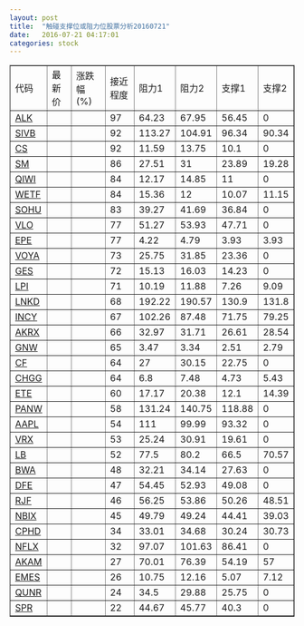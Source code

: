 ```yaml
---
layout: post
title:  "触碰支撑位或阻力位股票分析20160721"
date:   2016-07-21 04:17:01
categories: stock
---
```

<script type="text/javascript">
var stockList = []
stockList.push('gb_alk');
stockList.push('gb_sivb');
stockList.push('gb_cs');
stockList.push('gb_sm');
stockList.push('gb_qiwi');
stockList.push('gb_wetf');
stockList.push('gb_sohu');
stockList.push('gb_vlo');
stockList.push('gb_epe');
stockList.push('gb_voya');
stockList.push('gb_ges');
stockList.push('gb_lpi');
stockList.push('gb_lnkd');
stockList.push('gb_incy');
stockList.push('gb_akrx');
stockList.push('gb_gnw');
stockList.push('gb_cf');
stockList.push('gb_chgg');
stockList.push('gb_ete');
stockList.push('gb_panw');
stockList.push('gb_aapl');
stockList.push('gb_vrx');
stockList.push('gb_lb');
stockList.push('gb_bwa');
stockList.push('gb_dfe');
stockList.push('gb_rjf');
stockList.push('gb_nbix');
stockList.push('gb_cphd');
stockList.push('gb_nflx');
stockList.push('gb_akam');
stockList.push('gb_emes');
stockList.push('gb_qunr');
stockList.push('gb_spr');
</script>
<table border="1">
 <tr>
 <td>代码</td>
 <td>最新价</td>
 <td>涨跌幅(%)</td>
 <td>接近程度</td>
 <td>阻力1</td>
 <td>阻力2</td>
 <td>支撑1</td>
 <td>支撑2</td>
</tr>
  <tr id="alk" class="red">
  <td><a href="http://stock.finance.sina.com.cn/usstock/quotes/ALK.html" target="_blank">ALK</a></td><td></td><td></td><td>97</td><td>64.23</td><td>67.95</td><td>56.45</td><td>0</td></tr>
  <tr id="sivb" class="red">
  <td><a href="http://stock.finance.sina.com.cn/usstock/quotes/SIVB.html" target="_blank">SIVB</a></td><td></td><td></td><td>92</td><td>113.27</td><td>104.91</td><td>96.34</td><td>90.34</td></tr>
  <tr id="cs" class="red">
  <td><a href="http://stock.finance.sina.com.cn/usstock/quotes/CS.html" target="_blank">CS</a></td><td></td><td></td><td>92</td><td>11.59</td><td>13.75</td><td>10.1</td><td>0</td></tr>
  <tr id="sm" class="red">
  <td><a href="http://stock.finance.sina.com.cn/usstock/quotes/SM.html" target="_blank">SM</a></td><td></td><td></td><td>86</td><td>27.51</td><td>31</td><td>23.89</td><td>19.28</td></tr>
  <tr id="qiwi" class="red">
  <td><a href="http://stock.finance.sina.com.cn/usstock/quotes/QIWI.html" target="_blank">QIWI</a></td><td></td><td></td><td>84</td><td>12.17</td><td>14.85</td><td>11</td><td>0</td></tr>
  <tr id="wetf" class="red">
  <td><a href="http://stock.finance.sina.com.cn/usstock/quotes/WETF.html" target="_blank">WETF</a></td><td></td><td></td><td>84</td><td>15.36</td><td>12</td><td>10.07</td><td>11.15</td></tr>
  <tr id="sohu" class="red">
  <td><a href="http://stock.finance.sina.com.cn/usstock/quotes/SOHU.html" target="_blank">SOHU</a></td><td></td><td></td><td>83</td><td>39.27</td><td>41.69</td><td>36.84</td><td>0</td></tr>
  <tr id="vlo" class="red">
  <td><a href="http://stock.finance.sina.com.cn/usstock/quotes/VLO.html" target="_blank">VLO</a></td><td></td><td></td><td>77</td><td>51.27</td><td>53.93</td><td>47.71</td><td>0</td></tr>
  <tr id="epe" class="red">
  <td><a href="http://stock.finance.sina.com.cn/usstock/quotes/EPE.html" target="_blank">EPE</a></td><td></td><td></td><td>77</td><td>4.22</td><td>4.79</td><td>3.93</td><td>3.93</td></tr>
  <tr id="voya" class="red">
  <td><a href="http://stock.finance.sina.com.cn/usstock/quotes/VOYA.html" target="_blank">VOYA</a></td><td></td><td></td><td>73</td><td>25.75</td><td>31.85</td><td>23.36</td><td>0</td></tr>
  <tr id="ges" class="green">
  <td><a href="http://stock.finance.sina.com.cn/usstock/quotes/GES.html" target="_blank">GES</a></td><td></td><td></td><td>72</td><td>15.13</td><td>16.03</td><td>14.23</td><td>0</td></tr>
  <tr id="lpi" class="red">
  <td><a href="http://stock.finance.sina.com.cn/usstock/quotes/LPI.html" target="_blank">LPI</a></td><td></td><td></td><td>71</td><td>10.19</td><td>11.88</td><td>7.26</td><td>9.09</td></tr>
  <tr id="lnkd" class="red">
  <td><a href="http://stock.finance.sina.com.cn/usstock/quotes/LNKD.html" target="_blank">LNKD</a></td><td></td><td></td><td>68</td><td>192.22</td><td>190.57</td><td>130.9</td><td>131.8</td></tr>
  <tr id="incy" class="red">
  <td><a href="http://stock.finance.sina.com.cn/usstock/quotes/INCY.html" target="_blank">INCY</a></td><td></td><td></td><td>67</td><td>102.26</td><td>87.48</td><td>71.75</td><td>79.25</td></tr>
  <tr id="akrx" class="green">
  <td><a href="http://stock.finance.sina.com.cn/usstock/quotes/AKRX.html" target="_blank">AKRX</a></td><td></td><td></td><td>66</td><td>32.97</td><td>31.71</td><td>26.61</td><td>28.54</td></tr>
  <tr id="gnw" class="green">
  <td><a href="http://stock.finance.sina.com.cn/usstock/quotes/GNW.html" target="_blank">GNW</a></td><td></td><td></td><td>65</td><td>3.47</td><td>3.34</td><td>2.51</td><td>2.79</td></tr>
  <tr id="cf" class="red">
  <td><a href="http://stock.finance.sina.com.cn/usstock/quotes/CF.html" target="_blank">CF</a></td><td></td><td></td><td>64</td><td>27</td><td>30.15</td><td>22.75</td><td>0</td></tr>
  <tr id="chgg" class="green">
  <td><a href="http://stock.finance.sina.com.cn/usstock/quotes/CHGG.html" target="_blank">CHGG</a></td><td></td><td></td><td>64</td><td>6.8</td><td>7.48</td><td>4.73</td><td>5.43</td></tr>
  <tr id="ete" class="red">
  <td><a href="http://stock.finance.sina.com.cn/usstock/quotes/ETE.html" target="_blank">ETE</a></td><td></td><td></td><td>60</td><td>17.17</td><td>20.38</td><td>12.1</td><td>14.39</td></tr>
  <tr id="panw" class="red">
  <td><a href="http://stock.finance.sina.com.cn/usstock/quotes/PANW.html" target="_blank">PANW</a></td><td></td><td></td><td>58</td><td>131.24</td><td>140.75</td><td>118.88</td><td>0</td></tr>
  <tr id="aapl" class="red">
  <td><a href="http://stock.finance.sina.com.cn/usstock/quotes/AAPL.html" target="_blank">AAPL</a></td><td></td><td></td><td>54</td><td>111</td><td>99.99</td><td>93.32</td><td>0</td></tr>
  <tr id="vrx" class="red">
  <td><a href="http://stock.finance.sina.com.cn/usstock/quotes/VRX.html" target="_blank">VRX</a></td><td></td><td></td><td>53</td><td>25.24</td><td>30.91</td><td>19.61</td><td>0</td></tr>
  <tr id="lb" class="green">
  <td><a href="http://stock.finance.sina.com.cn/usstock/quotes/LB.html" target="_blank">LB</a></td><td></td><td></td><td>52</td><td>77.5</td><td>80.2</td><td>66.5</td><td>70.57</td></tr>
  <tr id="bwa" class="green">
  <td><a href="http://stock.finance.sina.com.cn/usstock/quotes/BWA.html" target="_blank">BWA</a></td><td></td><td></td><td>48</td><td>32.21</td><td>34.14</td><td>27.63</td><td>0</td></tr>
  <tr id="dfe" class="red">
  <td><a href="http://stock.finance.sina.com.cn/usstock/quotes/DFE.html" target="_blank">DFE</a></td><td></td><td></td><td>47</td><td>54.45</td><td>52.93</td><td>49.08</td><td>0</td></tr>
  <tr id="rjf" class="red">
  <td><a href="http://stock.finance.sina.com.cn/usstock/quotes/RJF.html" target="_blank">RJF</a></td><td></td><td></td><td>46</td><td>56.25</td><td>53.86</td><td>50.26</td><td>48.51</td></tr>
  <tr id="nbix" class="red">
  <td><a href="http://stock.finance.sina.com.cn/usstock/quotes/NBIX.html" target="_blank">NBIX</a></td><td></td><td></td><td>45</td><td>49.79</td><td>49.24</td><td>44.41</td><td>39.03</td></tr>
  <tr id="cphd" class="green">
  <td><a href="http://stock.finance.sina.com.cn/usstock/quotes/CPHD.html" target="_blank">CPHD</a></td><td></td><td></td><td>34</td><td>33.01</td><td>34.68</td><td>30.24</td><td>30.73</td></tr>
  <tr id="nflx" class="green">
  <td><a href="http://stock.finance.sina.com.cn/usstock/quotes/NFLX.html" target="_blank">NFLX</a></td><td></td><td></td><td>32</td><td>97.07</td><td>101.63</td><td>86.41</td><td>0</td></tr>
  <tr id="akam" class="green">
  <td><a href="http://stock.finance.sina.com.cn/usstock/quotes/AKAM.html" target="_blank">AKAM</a></td><td></td><td></td><td>27</td><td>70.01</td><td>76.39</td><td>54.19</td><td>57</td></tr>
  <tr id="emes" class="red">
  <td><a href="http://stock.finance.sina.com.cn/usstock/quotes/EMES.html" target="_blank">EMES</a></td><td></td><td></td><td>26</td><td>10.75</td><td>12.16</td><td>5.07</td><td>7.12</td></tr>
  <tr id="qunr" class="green">
  <td><a href="http://stock.finance.sina.com.cn/usstock/quotes/QUNR.html" target="_blank">QUNR</a></td><td></td><td></td><td>24</td><td>34.5</td><td>29.88</td><td>25.75</td><td>0</td></tr>
  <tr id="spr" class="red">
  <td><a href="http://stock.finance.sina.com.cn/usstock/quotes/SPR.html" target="_blank">SPR</a></td><td></td><td></td><td>22</td><td>44.67</td><td>45.77</td><td>40.3</td><td>0</td></tr>
</table>
